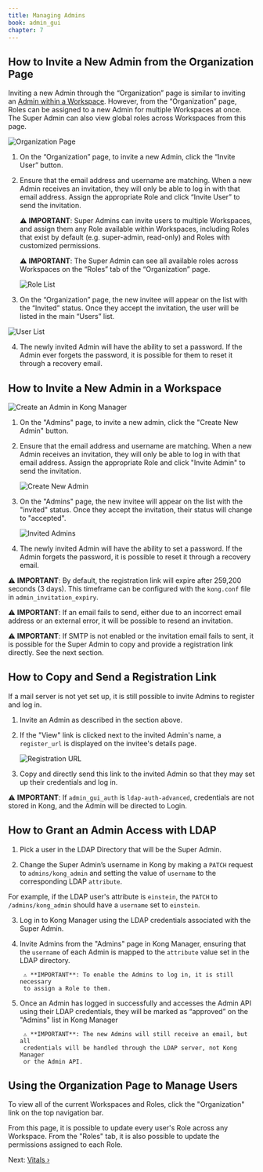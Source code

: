 ```yaml
---
title: Managing Admins
book: admin_gui
chapter: 7
---
```


## How to Invite a New Admin from the Organization Page

Inviting a new Admin through the “Organization” page is similar to inviting an [Admin within a Workspace](#how-to-invite-a-new-admin-in-a-workspace). However, from the “Organization” page, Roles can be assigned to a new Admin for multiple Workspaces at once. The Super Admin can also view global roles across Workspaces from this page. 

![Organization Page](https://konghq.com/wp-content/uploads/2018/12/org1.png)

1. On the “Organization” page, to invite a new Admin, click the “Invite User” button.

2. Ensure that the email address and username are matching. When a new Admin receives an invitation, they will only be able    to log in with that email address. Assign the appropriate Role and click “Invite User” to send the invitation.

    ⚠️ **IMPORTANT**: Super Admins can invite users to multiple Workspaces, and assign them any Role available within Workspaces, including Roles that exist by default (e.g. super-admin, read-only) and Roles with customized permissions. 

    ⚠️ **IMPORTANT**: The Super Admin can see all available roles across Workspaces on the “Roles” tab of the “Organization” page. 

    ![Role List](https://konghq.com/wp-content/uploads/2018/12/org2.png)

3. On the “Organization” page, the new invitee will appear on the list with the “Invited” status. Once they accept the invitation, the user will be listed in the main “Users” list. 

![User List](https://konghq.com/wp-content/uploads/2018/12/org3.png)

4. The newly invited Admin will have the ability to set a password. If the Admin ever forgets the password, it is possible for them to reset it through a recovery email.

## How to Invite a New Admin in a Workspace

![Create an Admin in Kong Manager](https://konghq.com/wp-content/uploads/2018/07/admins2.png)

1. On the "Admins" page, to invite a new admin, click the "Create New Admin" 
button.

2. Ensure that the email address and username are matching. When a new Admin 
    receives an invitation, they will only be able to log in with that email 
    address. Assign the appropriate Role and click "Invite Admin" to send the 
    invitation.

    ![Create New Admin](https://konghq.com/wp-content/uploads/2018/11/km-name-admin.png)

3. On the "Admins" page, the new invitee will appear on the list with the 
    "invited" status. Once they accept the invitation, their status will 
    change to "accepted".

    ![Invited Admins](https://konghq.com/wp-content/uploads/2018/11/km-invited-admins.png)

4. The newly invited Admin will have the ability to set a password. If the 
    Admin forgets the password, it is possible to reset it through a recovery email.

⚠️ **IMPORTANT**: By default, the registration link will expire after 259,200 
    seconds (3 days). This timeframe can be configured with the `kong.conf` 
    file in `admin_invitation_expiry`.
 
⚠️ **IMPORTANT**: If an email fails to send, either due to an incorrect email 
    address or an external error, it will be possible to resend an invitation.

⚠️ **IMPORTANT**: If SMTP is not enabled or the invitation email fails to sent, 
    it is possible for the Super Admin to copy and provide a registration link 
    directly. See the next section.

## How to Copy and Send a Registration Link

If a mail server is not yet set up, it is still possible to invite Admins to 
register and log in. 

1. Invite an Admin as described in the section above. 

2. If the "View" link is clicked next to the invited Admin's name, a 
    `register_url` is displayed on the invitee's details page. 

    ![Registration URL](https://konghq.com/wp-content/uploads/2018/11/km-registration-url.png)

3. Copy and directly send this link to the invited Admin so that they may set 
    up their credentials and log in. 

⚠️ **IMPORTANT**: If `admin_gui_auth` is `ldap-auth-advanced`, credentials are 
not stored in Kong, and the Admin will be directed to Login.

## How to Grant an Admin Access with LDAP

1. Pick a user in the LDAP Directory that will be the Super Admin. 

2. Change the Super Admin’s username in Kong by making a `PATCH` request to
`admins/kong_admin` and setting the value of `username` to the corresponding 
LDAP `attribute`. 

For example, if the LDAP user's attribute is `einstein`, 
the `PATCH` to `/admins/kong_admin` should have a `username` set to `einstein`.

3. Log in to Kong Manager using the LDAP credentials associated with the Super 
Admin.

4. Invite Admins from the "Admins" page in Kong Manager, ensuring that the 
`username` of each Admin is mapped to the `attribute` value set in the LDAP 
directory.

        ⚠️ **IMPORTANT**: To enable the Admins to log in, it is still necessary 
        to assign a Role to them.

5. Once an Admin has logged in successfully and accesses the Admin API using 
their LDAP credentials, they will be marked as “approved” on the "Admins" list 
in Kong Manager

        ⚠️ **IMPORTANT**: The new Admins will still receive an email, but all 
        credentials will be handled through the LDAP server, not Kong Manager 
        or the Admin API.

## Using the Organization Page to Manage Users

To view all of the current Workspaces and Roles, click the "Organization" link 
on the top navigation bar. 

From this page, it is possible to update every user's Role across any 
Workspace. From the "Roles" tab, it is also possible to update the permissions 
assigned to each Role.

Next: [Vitals &rsaquo;]({{page.book.next}})
